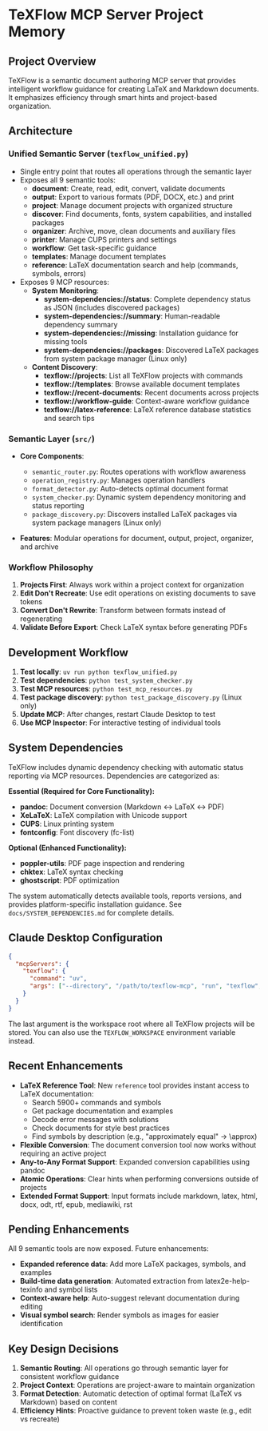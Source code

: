 # TeXFlow MCP Server Project Memory

## Project Overview

TeXFlow is a semantic document authoring MCP server that provides intelligent workflow guidance for creating LaTeX and Markdown documents. It emphasizes efficiency through smart hints and project-based organization.

## Architecture

### Unified Semantic Server (`texflow_unified.py`)
- Single entry point that routes all operations through the semantic layer
- Exposes all 9 semantic tools:
  - **document**: Create, read, edit, convert, validate documents
  - **output**: Export to various formats (PDF, DOCX, etc.) and print
  - **project**: Manage document projects with organized structure
  - **discover**: Find documents, fonts, system capabilities, and installed packages
  - **organizer**: Archive, move, clean documents and auxiliary files
  - **printer**: Manage CUPS printers and settings
  - **workflow**: Get task-specific guidance
  - **templates**: Manage document templates
  - **reference**: LaTeX documentation search and help (commands, symbols, errors)
- Exposes 9 MCP resources:
  - **System Monitoring**:
    - **system-dependencies://status**: Complete dependency status as JSON (includes discovered packages)
    - **system-dependencies://summary**: Human-readable dependency summary
    - **system-dependencies://missing**: Installation guidance for missing tools
    - **system-dependencies://packages**: Discovered LaTeX packages from system package manager (Linux only)
  - **Content Discovery**:
    - **texflow://projects**: List all TeXFlow projects with commands
    - **texflow://templates**: Browse available document templates
    - **texflow://recent-documents**: Recent documents across projects
    - **texflow://workflow-guide**: Context-aware workflow guidance
    - **texflow://latex-reference**: LaTeX reference database statistics and search tips

### Semantic Layer (`src/`)
- **Core Components**:
  - `semantic_router.py`: Routes operations with workflow awareness
  - `operation_registry.py`: Manages operation handlers
  - `format_detector.py`: Auto-detects optimal document format
  - `system_checker.py`: Dynamic system dependency monitoring and status reporting
  - `package_discovery.py`: Discovers installed LaTeX packages via system package managers (Linux only)
  
- **Features**: Modular operations for document, output, project, organizer, and archive

### Workflow Philosophy
1. **Projects First**: Always work within a project context for organization
2. **Edit Don't Recreate**: Use edit operations on existing documents to save tokens
3. **Convert Don't Rewrite**: Transform between formats instead of regenerating
4. **Validate Before Export**: Check LaTeX syntax before generating PDFs

## Development Workflow

1. **Test locally**: `uv run python texflow_unified.py`
2. **Test dependencies**: `python test_system_checker.py`
3. **Test MCP resources**: `python test_mcp_resources.py`
4. **Test package discovery**: `python test_package_discovery.py` (Linux only)
5. **Update MCP**: After changes, restart Claude Desktop to test
6. **Use MCP Inspector**: For interactive testing of individual tools

## System Dependencies

TeXFlow includes dynamic dependency checking with automatic status reporting via MCP resources. Dependencies are categorized as:

**Essential (Required for Core Functionality):**
- **pandoc**: Document conversion (Markdown ↔ LaTeX ↔ PDF)
- **XeLaTeX**: LaTeX compilation with Unicode support
- **CUPS**: Linux printing system
- **fontconfig**: Font discovery (fc-list)

**Optional (Enhanced Functionality):**
- **poppler-utils**: PDF page inspection and rendering
- **chktex**: LaTeX syntax checking
- **ghostscript**: PDF optimization

The system automatically detects available tools, reports versions, and provides platform-specific installation guidance. See `docs/SYSTEM_DEPENDENCIES.md` for complete details.

## Claude Desktop Configuration

```json
{
  "mcpServers": {
    "texflow": {
      "command": "uv",
      "args": ["--directory", "/path/to/texflow-mcp", "run", "texflow", "/home/aaron/Documents/TeXFlow"]
    }
  }
}
```

The last argument is the workspace root where all TeXFlow projects will be stored. You can also use the `TEXFLOW_WORKSPACE` environment variable instead.

## Recent Enhancements

- **LaTeX Reference Tool**: New `reference` tool provides instant access to LaTeX documentation:
  - Search 5900+ commands and symbols
  - Get package documentation and examples
  - Decode error messages with solutions
  - Check documents for style best practices
  - Find symbols by description (e.g., "approximately equal" → \approx)
- **Flexible Conversion**: The document conversion tool now works without requiring an active project
- **Any-to-Any Format Support**: Expanded conversion capabilities using pandoc
- **Atomic Operations**: Clear hints when performing conversions outside of projects
- **Extended Format Support**: Input formats include markdown, latex, html, docx, odt, rtf, epub, mediawiki, rst

## Pending Enhancements

All 9 semantic tools are now exposed. Future enhancements:
- **Expanded reference data**: Add more LaTeX packages, symbols, and examples
- **Build-time data generation**: Automated extraction from latex2e-help-texinfo and symbol lists
- **Context-aware help**: Auto-suggest relevant documentation during editing
- **Visual symbol search**: Render symbols as images for easier identification

## Key Design Decisions

1. **Semantic Routing**: All operations go through semantic layer for consistent workflow guidance
2. **Project Context**: Operations are project-aware to maintain organization
3. **Format Detection**: Automatic detection of optimal format (LaTeX vs Markdown) based on content
4. **Efficiency Hints**: Proactive guidance to prevent token waste (e.g., edit vs recreate)